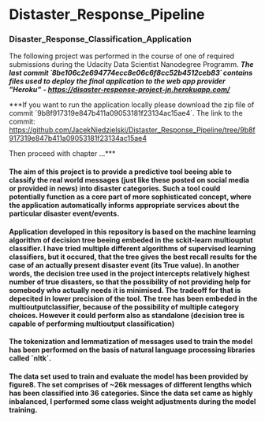 # Distaster_Response_Pipeline

### Disaster_Response_Classification_Application
The following project was performed in the course of one of required submissions during the Udacity Data Scientist Nanodegree Programm.
***The last commit ´8be106c2e694774ecc8e06c6f8cc52b4512ceb83´ contains files used to deploy the final application to the web app provider "Heroku"***
***- https://disaster-response-project-jn.herokuapp.com/***

***If you want to run the application locally please download the zip file of commit ´9b8f917319e847b411a09053181f23134ac15ae4´. 
The link to the commit:
https://github.com/JacekNiedzielski/Distaster_Response_Pipeline/tree/9b8f917319e847b411a09053181f23134ac15ae4

Then proceed with chapter ...***

#### The aim of this project is to provide a predictive tool beeing able to classify the real world messages (just like these posted on social media or provided in news) into disaster categories. Such a tool could potentially function as a core part of more sophisticated concept, where the application automatically informs appropriate services about the particular disaster event/events.

#### Application developed in this repository is based on the machine learning algorithm of decision tree beeing embeded in the sckit-learn multiouptut classifier. I have tried multiple different algorithms of supervised learning classifiers, but it occured, that the tree gives the best recall results for the case of an actually present disaster event (its True value). In another words, the decision tree used in the project intercepts relatively highest number of true disasters, so that the possibility of not providing help for somebody who actually needs it is minimised. The tradeoff for that is depecited in lower precision of the tool. The tree has been embeded in the multioutputclassifier, because of the possibility of multiple category choices. However it could perform also as standalone (decision tree is capable of performing multioutput classification)

#### The tokenization and lemmatization of messages used to train the model has been performed on the basis of natural language processing libraries called ´nltk´. 

#### The data set used to train and evaluate the model has been provided by figure8. The set comprises of ~26k messages of different lengths which has been classified into 36 categories. Since the data set came as highly inbalanced, I performed some class weight adjustments during the model training.
